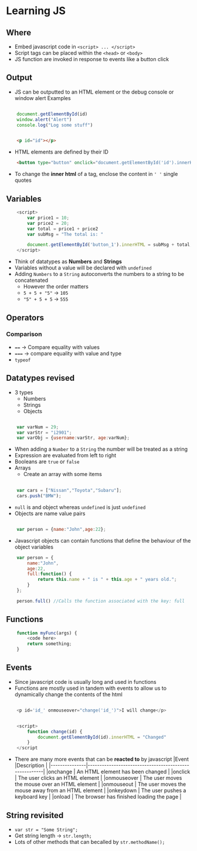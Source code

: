 # Learning JS

## Where
+ Embed javascript code in `<script> ... </script>`
+ Script tags can be placed within the `<head>` or `<body>`
+ JS function are invoked in response to events like a button click

## Output
+ JS can be outputted to an HTML element or the debug console or window alert
Examples
```javascript

	document.getElementById(id)
	window.alert("Alert")
	console.log("Log some stuff")
```

```html

	<p id="id"></p>
```
+ HTML elements are defined by their ID

```html
	<button type="button" onclick="document.getElementById('id').innerHTML = 'String'">Button</button>
```

+ To change the **inner html** of a tag, enclose the content in `' '` single quotes


## Variables

```javascript
	<script>
		var price1 = 10;
		var price2 = 20;
		var total = price1 + price2
		var subMsg = "The total is: "

		document.getElementById('button_1').innerHTML = subMsg + total;
	</script>

```

+ Think of datatypes as **Numbers** and **Strings**
+ Variables without a value will be declared with `undefined`
+ Adding `Numbers` to a `String` autoconverts the numbers to a string to be concatenated
	+ However the order matters
	+ `5 + 5 + "5"` -> `105`
	+ `"5" + 5 + 5` -> `555`

## Operators
### Comparison
+ `==` -> Compare equality with values
+ `===` -> compare equality with value and type 
+ `typeof`

## Datatypes revised
+ 3 types
	+ Numbers
	+ Strings
	+ Objects

```javascript

	var varNum = 29;
	var varStr = "i2901";
	var varObj = {username:varStr, age:varNum};
```

+ When adding a `Number` to a `String` the number will be treated as a string
+ Expression are evaluated from left to right
+ Booleans are `true` or `false`
+ Arrays
	+ Create an array with some items
```javascript
	
	var cars = ["Nissan","Toyota","Subaru"];
	cars.push("BMW");

```
+ `null` is and object whereas `undefined` is just `undefined`
+ Objects are name value pairs
```javascript

	var person = {name:"John",age:22};

```
+ Javascript objects can contain functions that define the behaviour of the object variables
```javascript
	var person = {
		name:"John",
		age:22,
		full:function() {
			return this.name + " is " + this.age + " years old.";	
		}
	};

	person.full() //Calls the function associated with the key: full
```

## Functions
```javascript
	function myFunc(args) {
		<code here>
		return something;
	}
```

## Events
+ Since javascript code is usually long and used in functions
+ Functions are mostly used in tandem with events to allow us to dynamically change the contents of the html

```javascript

	<p id='id_' onmouseover="change('id_')">I will change</p>


	<script>
		function change(id) {
			document.getElementById(id).innerHTML = "Changed"
		}
	</script
```

+ There are many more events that can be **reacted to** by javascript
|Event		|Description						|
|---------------|-------------------------------------------------------|
|onchange	| An HTML element has been changed			|
|onclick	| The user clicks an HTML element			|
|onmouseover	| The user moves the mouse over an HTML element		|
|onmouseout	| The user moves the mouse away from an HTML element	|
|onkeydown	| The user pushes a keyboard key			|
|onload		| The browser has finished loading the page		|


## String revisited
+ `var str = "Some String";`
+ Get string length -> `str.length;`
+ Lots of other methods that can becalled by `str.methodName();`

